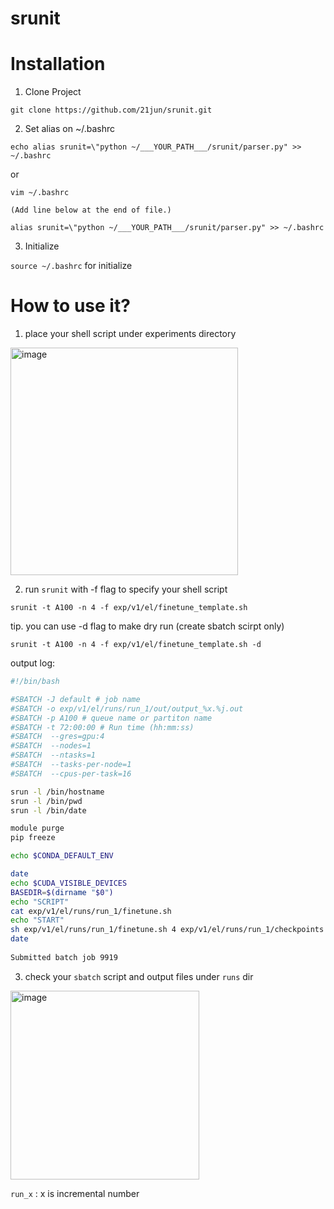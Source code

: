 # srunit

# Installation


1. Clone Project

```
git clone https://github.com/21jun/srunit.git
```

2. Set alias on ~/.bashrc

```
echo alias srunit=\"python ~/___YOUR_PATH___/srunit/parser.py" >> ~/.bashrc
```
or 

```
vim ~/.bashrc

(Add line below at the end of file.)

alias srunit=\"python ~/___YOUR_PATH___/srunit/parser.py" >> ~/.bashrc
```



3. Initialize 

`source ~/.bashrc` for initialize

# How to use it?

1. place your shell script under experiments directory
<img width="364" alt="image" src="https://user-images.githubusercontent.com/29483429/219865452-6b25caae-f820-4838-9cd3-12f4a42918ef.png">

2. run `srunit` with -f flag to specify your shell script

`srunit -t A100 -n 4 -f exp/v1/el/finetune_template.sh`

tip. you can use -d flag to make dry run (create sbatch scirpt only)

`srunit -t A100 -n 4 -f exp/v1/el/finetune_template.sh -d`

output log:
```sh
#!/bin/bash

#SBATCH -J default # job name
#SBATCH -o exp/v1/el/runs/run_1/out/output_%x.%j.out 
#SBATCH -p A100 # queue name or partiton name
#SBATCH -t 72:00:00 # Run time (hh:mm:ss)
#SBATCH  --gres=gpu:4
#SBATCH  --nodes=1
#SBATCH  --ntasks=1
#SBATCH  --tasks-per-node=1
#SBATCH  --cpus-per-task=16

srun -l /bin/hostname
srun -l /bin/pwd
srun -l /bin/date

module purge
pip freeze

echo $CONDA_DEFAULT_ENV

date
echo $CUDA_VISIBLE_DEVICES
BASEDIR=$(dirname "$0")
echo "SCRIPT"
cat exp/v1/el/runs/run_1/finetune.sh
echo "START"
sh exp/v1/el/runs/run_1/finetune.sh 4 exp/v1/el/runs/run_1/checkpoints
date
    
Submitted batch job 9919
```

3. check your `sbatch` script and output files under `runs` dir

<img width="302" alt="image" src="https://user-images.githubusercontent.com/29483429/219865617-e6a337e6-e6d6-42da-ad94-5876cc20f049.png">

`run_x` : x is incremental number


